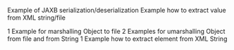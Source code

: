 Example of JAXB serialization/deserialization
Example how to extract value from XML string/file

1 Example for marshalling Object to file 
2 Examples for umarshalling Object from file and from String
1 Example how to extract element from XML String